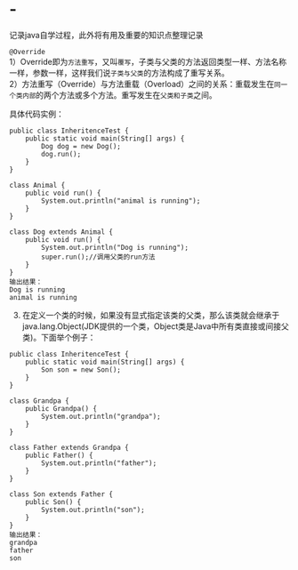 # -
记录java自学过程，此外将有用及重要的知识点整理记录

`@Override`<br>
1）Override即为`方法重写`，又叫`覆写`，子类与父类的方法返回类型一样、方法名称一样，参数一样，这样我们说`子类与父类`的方法构成了重写关系。<br>
2）方法重写（Override）与方法重载（Overload）之间的关系：重载发生在`同一个类内部`的两个方法或多个方法。重写发生在`父类和子类`之间。<br>

具体代码实例：<br>
```
public class InheritenceTest {
    public static void main(String[] args) {
        Dog dog = new Dog();
        dog.run();
    }
}
 
class Animal {
    public void run() {
        System.out.println("animal is running");
    }
}
 
class Dog extends Animal {
    public void run() {
        System.out.println("Dog is running");
        super.run();//调用父类的run方法
    }
}
输出结果：
Dog is running
animal is running
```
3) 在定义一个类的时候，如果没有显式指定该类的父类，那么该类就会继承于java.lang.Object(JDK提供的一个类，Object类是Java中所有类直接或间接父类)。下面举个例子：

``` 
public class InheritenceTest {
    public static void main(String[] args) {
        Son son = new Son();
    }
}
 
class Grandpa {
    public Grandpa() {
        System.out.println("grandpa");
    }
}
 
class Father extends Grandpa {
    public Father() {
        System.out.println("father");
    }
}
 
class Son extends Father {
    public Son() {
        System.out.println("son");
    }
}
输出结果：
grandpa
father
son
```
